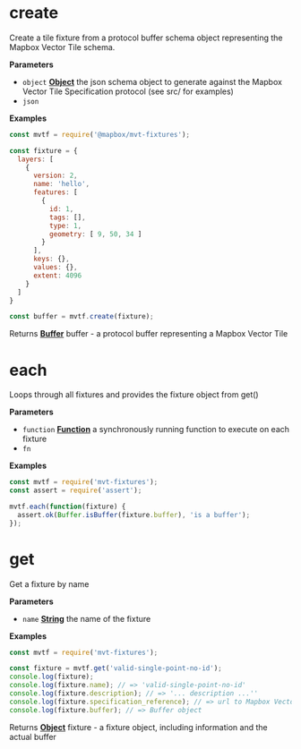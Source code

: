 # create

Create a tile fixture from a protocol buffer schema object representing the
Mapbox Vector Tile schema.

**Parameters**

-   `object` **[Object](https://developer.mozilla.org/en-US/docs/Web/JavaScript/Reference/Global_Objects/Object)** the json schema object to generate against the Mapbox Vector Tile Specification protocol (see src/ for examples)
-   `json`  

**Examples**

```javascript
const mvtf = require('@mapbox/mvt-fixtures');

const fixture = {
  layers: [
    {
      version: 2,
      name: 'hello',
      features: [
        {
          id: 1,
          tags: [],
          type: 1,
          geometry: [ 9, 50, 34 ]
        }
      ],
      keys: {},
      values: {},
      extent: 4096
    }
  ]
}

const buffer = mvtf.create(fixture);
```

Returns **[Buffer](https://nodejs.org/api/buffer.html)** buffer - a protocol buffer representing a Mapbox Vector Tile

# each

Loops through all fixtures and provides the fixture object from get()

**Parameters**

-   `function` **[Function](https://developer.mozilla.org/en-US/docs/Web/JavaScript/Reference/Statements/function)** a synchronously running function to execute on each fixture
-   `fn`  

**Examples**

```javascript
const mvtf = require('mvt-fixtures');
const assert = require('assert');

mvtf.each(function(fixture) {
  assert.ok(Buffer.isBuffer(fixture.buffer), 'is a buffer');
});
```

# get

Get a fixture by name

**Parameters**

-   `name` **[String](https://developer.mozilla.org/en-US/docs/Web/JavaScript/Reference/Global_Objects/String)** the name of the fixture

**Examples**

```javascript
const mvtf = require('mvt-fixtures');

const fixture = mvtf.get('valid-single-point-no-id');
console.log(fixture);
console.log(fixture.name); // => 'valid-single-point-no-id'
console.log(fixture.description); // => '... description ...''
console.log(fixture.specification_reference); // => url to Mapbox Vector Tile specification reference
console.log(fixture.buffer); // => Buffer object
```

Returns **[Object](https://developer.mozilla.org/en-US/docs/Web/JavaScript/Reference/Global_Objects/Object)** fixture - a fixture object, including information and the actual buffer
